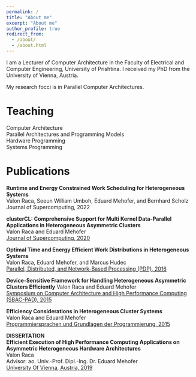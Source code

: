 ```yaml
---
permalink: /
title: "About me"
excerpt: "About me"
author_profile: true
redirect_from: 
  - /about/
  - /about.html
---
```


I am a Lecturer of Computer Architecture in the Faculty of Electrical and Computer Engineering, University of Prishtina. I received my PhD from the University of Vienna, Austria.

My research focci is in Parallel Computer Architectures.

Teaching
======
Computer Architecture  
Parallel Architectures and Programming Models  
Hardware Programming  
Systems Programming

Publications
======
**Runtime and Energy Constrained Work Scheduling for Heterogeneous Systems**  
Valon Raca, Seeun William Umboh, Eduard Mehofer, and Bernhard Scholz  
Journal of Supercomputing, 2022  
  
**clusterCL: Comprehensive Support for Multi Kernel Data-Parallel Applications in Heterogeneous Asymmetric Clusters**  
Valon Raca and Eduard Mehofer  
[Journal of Supercomputing, 2020](https://doi.org/10.1007/s11227-020-03234-w)  
  
**Optimal Time and Energy Efficient Work Distributions in Heterogeneous Systems**  
Valon Raca, Eduard Mehofer, and Marcus Hudec  
[Parallel, Distributed, and Network-Based Processing (PDP), 2016](https://doi.org/10.1109/PDP.2016.68)  
  
**Device-Sensitive Framework for Handling Heterogeneous Asymmetric Clusters Efficiently**
Valon Raca and Eduard Mehofer  
[Symposium on Computer Architecture and High Performance Computing (SBAC-PAD), 2015](https://doi.org/10.1109/SBAC-PAD.2015.15)  
  
**Efficiency Considerations in Heterogeneous Cluster Systems**  
Valon Raca and Eduard Mehofer  
[Programmiersprachen und Grundlagen der Programmierung, 2015](https://www.complang.tuwien.ac.at/kps2015/proceedings/KPS_2015_submission_26.pdf)  
  
**DISSERTATION**  
**Efficient Execution of High Performance Computing Applications on Asymmetric Heterogeneous Hardware Architectures**  
Valon Raca  
Advisor: ao. Univ.-Prof. Dipl.-Ing. Dr. Eduard Mehofer  
[University Of Vienna, Austria, 2019](https://doi.org/10.25365/thesis.59157)



